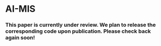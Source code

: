 # AI-MIS
### This paper is currently under review. We plan to release the corresponding code upon publication. Please check back again soon!
